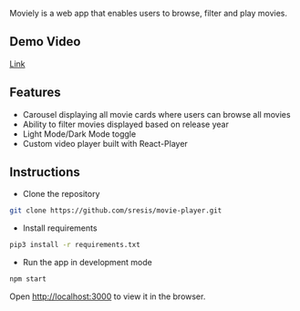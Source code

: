 Moviely is a web app that enables users to browse, filter and play movies.

## Demo Video
[Link](https://www.youtube.com/watch?v=m4MGyiSb4Fo&feature=youtu.be)

## Features
- Carousel displaying all movie cards where users can browse all movies
- Ability to filter movies displayed based on release year
- Light Mode/Dark Mode toggle
- Custom video player built with React-Player 

## Instructions
* Clone the repository
```bash
git clone https://github.com/sresis/movie-player.git
```
* Install requirements
```bash
pip3 install -r requirements.txt
```

* Run the app in development mode
```bash
npm start
```
Open [http://localhost:3000](http://localhost:3000) to view it in the browser.
